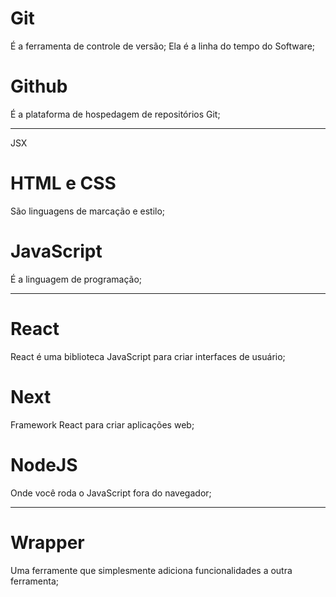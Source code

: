# Git

É a ferramenta de controle de versão;
Ela é a linha do tempo do Software;

# Github

É a plataforma de hospedagem de repositórios Git;

---

JSX

# HTML e CSS

São linguagens de marcação e estilo;

# JavaScript

É a linguagem de programação;

---

# React

React é uma biblioteca JavaScript para criar interfaces de usuário;

# Next

Framework React para criar aplicações web;

# NodeJS

Onde você roda o JavaScript fora do navegador;

---

# Wrapper

Uma ferramente que simplesmente adiciona funcionalidades a outra ferramenta;
